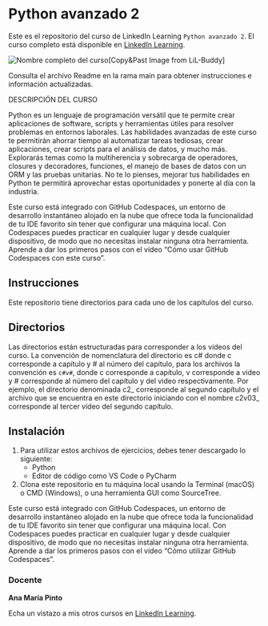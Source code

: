 # Python avanzado 2

Este es el repositorio del curso de LinkedIn Learning `Python avanzado 2`. El curso completo está disponible en [LinkedIn Learning][lil-course-url].

![Nombre completo del curso][lil-thumbnail-url][Copy&Past Image from LiL-Buddy] 

Consulta el archivo Readme en la rama main para obtener instrucciones e información actualizadas.

DESCRIPCIÓN DEL CURSO

Python es un lenguaje de programación versátil que te permite crear aplicaciones de software, scripts y herramientas útiles para resolver problemas en entornos laborales. Las habilidades avanzadas de este curso te permitirán ahorrar tiempo al automatizar tareas tediosas, crear aplicaciones, crear scripts para el análisis de datos, y mucho más. Explorarás temas como la multiherencia y sobrecarga de operadores, closures y decoradores, funciones, el manejo de bases de datos con un ORM y las pruebas unitarias. No te lo pienses, mejorar tus habilidades en Python te permitirá aprovechar estas oportunidades y ponerte al día con la industria.

Este curso está integrado con GitHub Codespaces, un entorno de desarrollo instantáneo alojado en la nube que ofrece toda la funcionalidad de tu IDE favorito sin tener que configurar una máquina local. Con Codespaces puedes practicar en cualquier lugar y desde cualquier dispositivo, de modo que no necesitas instalar ninguna otra herramienta. Aprende a dar los primeros pasos con el vídeo “Cómo usar GitHub Codespaces con este curso”.

## Instrucciones

Este repositorio tiene directorios para cada uno de los capítulos del curso.

## Directorios
Las directorios están estructuradas para corresponder a los vídeos del curso. La convención de nomenclatura del directorio es c# donde c corresponde a capítulo y # al número del capítulo, para los archivos la convención es `c#v#`, donde c corresponde a capítulo, v corresponde a video y # corresponde al número del capítulo y del video respectivamente. Por ejemplo, el directorio denominada c2_ corresponde al segundo capítulo y el archivo que se encuentra en este directorio iniciando con el nombre c2v03_ corresponde al tercer vídeo del segundo capítulo.

## Instalación
1. Para utilizar estos archivos de ejercicios, debes tener descargado lo siguiente:
	- Python
	- Editor de código como VS Code o PyCharm
2. Clona este repositorio en tu máquina local usando la Terminal (macOS) o CMD (Windows), o una herramienta GUI como SourceTree.

Este curso está integrado con GitHub Codespaces, un entorno de desarrollo instantáneo alojado en la nube que ofrece toda la funcionalidad de tu IDE favorito sin tener que configurar una máquina local. Con Codespaces puedes practicar en cualquier lugar y desde cualquier dispositivo, de modo que no necesitas instalar ninguna otra herramienta. Aprende a dar los primeros pasos con el vídeo “Cómo utilizar GitHub Codespaces”.   

### Docente

**Ana María Pinto**

Echa un vistazo a mis otros cursos en [LinkedIn Learning](https://www.linkedin.com/learning/instructors/ana-maria-pinto).

[0]: # (Replace these placeholder URLs with actual course URLs)
[lil-course-url]: https://www.linkedin.com/learning/building-a-graphql-project-with-react-js
[lil-thumbnail-url]: https://cdn.lynda.com/course/2875095/2875095-1615224395432-16x9.jpg

